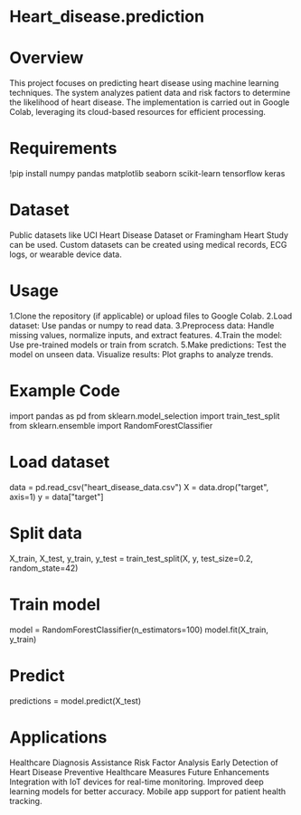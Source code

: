 # Heart_disease.prediction
# Overview

This project focuses on predicting heart disease using machine learning techniques. The system analyzes patient data and risk factors to determine the likelihood of heart disease. The implementation is carried out in Google Colab, leveraging its cloud-based resources for efficient processing.

# Requirements

!pip install numpy pandas matplotlib seaborn scikit-learn tensorflow keras

# Dataset

Public datasets like UCI Heart Disease Dataset or Framingham Heart Study can be used.
Custom datasets can be created using medical records, ECG logs, or wearable device data.

# Usage

1.Clone the repository (if applicable) or upload files to Google Colab.
2.Load dataset: Use pandas or numpy to read data.
3.Preprocess data: Handle missing values, normalize inputs, and extract features.
4.Train the model: Use pre-trained models or train from scratch.
5.Make predictions: Test the model on unseen data.
Visualize results: Plot graphs to analyze trends.

# Example Code
import pandas as pd
from sklearn.model_selection import train_test_split
from sklearn.ensemble import RandomForestClassifier
# Load dataset
data = pd.read_csv("heart_disease_data.csv")
X = data.drop("target", axis=1)
y = data["target"]
# Split data
X_train, X_test, y_train, y_test = train_test_split(X, y, test_size=0.2, random_state=42)
# Train model
model = RandomForestClassifier(n_estimators=100)
model.fit(X_train, y_train)
# Predict
predictions = model.predict(X_test)

# Applications

Healthcare Diagnosis Assistance
Risk Factor Analysis
Early Detection of Heart Disease
Preventive Healthcare Measures
Future Enhancements
Integration with IoT devices for real-time monitoring.
Improved deep learning models for better accuracy.
Mobile app support for patient health tracking.
